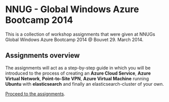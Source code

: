 NNUG - Global Windows Azure Bootcamp 2014
=========================================

This is a collection of workshop assignments that were given at NNUGs Global Windows Azure Bootcamp 2014 @ Bouvet 29. March 2014.

## Assignments overview

The assignments will act as a step-by-step guide in which you will be introduced to the process of creating an **Azure Cloud Service**, **Azure Virtual Network**, **Point-to-Site VPN**, **Azure Virtual Machine** running **Ubuntu** with **elasticsearch** and finally an elasticsearch-cluster of your own.

[Proceed to the assignments](https://github.com/HenrikWM/NNUG_GWAB2014/blob/master/ASSIGNMENTS.md).

